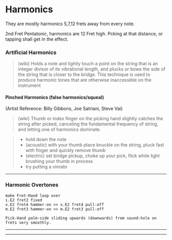 # Harmonics

They are mostly harmonics 5,7,12 frets away from every note.

2nd Fret Pentatonic, harmonics are 12 Fret high.
Pcking at that distance, or tapping shall get in the effect.

### Artificial Harmonics

> (wiki)
> Holds a note and lightly touch a point on the string that is an integer divisor of its vibrational length, and plucks or bows the side of the string that is closer to the bridge.
> This technique is used to produce harmonic tones that are otherwise inaccessible on the instrument

#### Pinched Harmonics (false harmonics/squeal)
(Artist Reference: Billy Gibbons, Joe Satriani, Steve Vai)

> (wiki)
> Thumb or index finger on the picking hand slightly catches the string after picked, canceling the fundamental frequency of string, and letting one of harmonics dominate.

> * hold down the note
> * (acoustic) with your thumb place knuckle on the string, pluck fast with finger and quickly remove thumb
> * (electric) set bridge pickup, choke up your pick, flick while light brushing your thumb in process
> * try putting a vinrato

---

### Harmonic Overtones

```practice
make Fret-Hand loop over
i.E2 fret2 fixed
x.E2 fret4 hammer-on >> x.E2 fret4 pull-off
m.E2 fret3 hammer-on >> m.E2 fret3 pull-off

Pick-Hand palm-side sliding upwards (downwards) from sound-hole on frets very smoothly.
```

---
---
